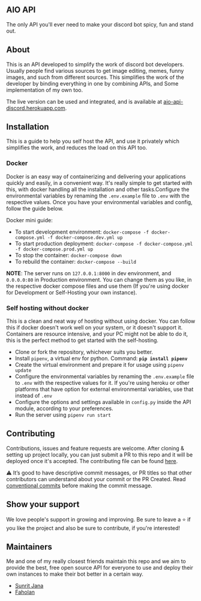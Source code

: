 ## AIO API

The only API you'll ever need to make your discord bot spicy, fun and stand out.

## About

This is an API developed to simplify the work of discord bot developers. Usually people find
various sources to get image editing, memes, funny images, and such from different sources.
This simplifies the work of the developer by binding everything in one by combining APIs, and
Some implementation of my own too.

The live version can be used and integrated, and is available at [aio-api-discord.herokuapp.com](http://aio-api-discord.herokuapp.com/).

## Installation

This is a guide to help you self host the API, and use it privately which simplifies the work, and
reduces the load on this API too.

### Docker

Docker is an easy way of containerizing and delivering your applications quickly and easily, in a 
convenient way. It's really simple to get started with this, with docker handling all the installation
and other tasks.Configure the environmental variables by renaming the `.env.example` file to `.env` with the respective 
values. Once you have your environmental variables and config, follow the guide below.

Docker mini guide:

- To start development environment: `docker-compose -f docker-compose.yml -f docker-compose.dev.yml up`
- To start production deployment: `docker-compose -f docker-compose.yml -f docker-compose.prod.yml up`
- To stop the container: `docker-compose down`
- To rebuild the container: `docker-compose --build`

**NOTE**: The server runs on `127.0.0.1:8000` in dev environment, and `0.0.0.0:80` in Production environment.
You can change them as you like, in the respective docker compose files and use them 
(If you're using docker for Development or Self-Hosting your own instance).

### Self hosting without docker

This is a clean and neat way of hosting without using docker. You can follow this if docker doesn't work
well on your system, or it doesn't support it. Containers are resource intensive, and your PC might not
be able to do it, this is the perfect method to get started with the self-hosting.

- Clone or fork the repository, whichever suits you better.
- Install `pipenv`, a virtual env for python. Command: **`pip install pipenv`**
- Create the virtual environment and prepare it for usage using `pipenv update`
- Configure the environmental variables by renaming the `.env.example` file to `.env` with the respective 
  values for it. If you're using heroku or other platforms that have option for external environmental
  variables, use that instead of `.env`
- Configure the options and settings available in `config.py` inside the API module, according to your
  preferences.
- Run the server using `pipenv run start`

## Contributing

Contributions, issues and feature requests are welcome. After cloning & setting up project locally, you 
can just submit a PR to this repo and it will be deployed once it's accepted. The contributing file can be 
found 
[here](https://github.com/janaSunrise/AIO-API/blob/main/CONTRIBUTING.md).

⚠️ It’s good to have descriptive commit messages, or PR titles so that other contributors can understand about your commit or the PR Created.
Read [conventional commits](https://www.conventionalcommits.org/en/v1.0.0-beta.3/) before making the commit message.

## Show your support

We love people's support in growing and improving. Be sure to leave a ⭐️ if you like the project and 
also be sure to contribute, if you're interested!

## Maintainers

Me and one of my really closest friends maintain this repo and we aim to provide the best, free open source API for everyone to use and deploy their own instances to make their bot better in a certain way.

- [Sunrit Jana](https://github.com/janaSunrise)
- [Faholan](https://github.com/Faholan)
